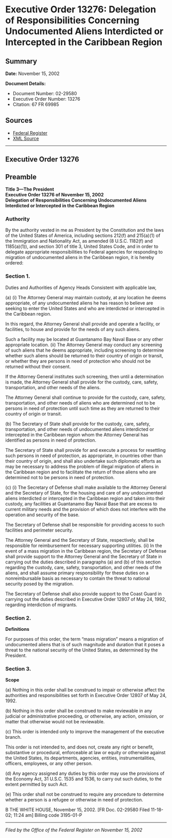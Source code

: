 # Executive Order 13276: Delegation of Responsibilities Concerning Undocumented Aliens Interdicted or Intercepted in the Caribbean Region

## Summary

**Date:** November 15, 2002

**Document Details:**
- Document Number: 02-29580
- Executive Order Number: 13276
- Citation: 67 FR 69985

## Sources
- [Federal Register](https://www.federalregister.gov/documents/2002/11/19/02-29580/delegation-of-responsibilities-concerning-undocumented-aliens-interdicted-or-intercepted-in-the)
- [XML Source](https://www.federalregister.gov/documents/full_text/xml/2002/11/19/02-29580.xml)

---

## Executive Order 13276

## Preamble

**Title 3—The President**  
**Executive Order 13276 of November 15, 2002**  
**Delegation of Responsibilities Concerning Undocumented Aliens Interdicted or Intercepted in the Caribbean Region**

### Authority

By the authority vested in me as President by the Constitution and the laws of the United States of America, including sections 212(f) and 215(a)(1) of the Immigration and Nationality Act, as amended (8 U.S.C. 1182(f) and 1185(a)(1)), and section 301 of title 3, United States Code, and in order to delegate appropriate responsibilities to Federal agencies for responding to migration of undocumented aliens in the Caribbean region, it is hereby ordered:
### Section 1.

Duties and Authorities of Agency Heads
Consistent with applicable law,

(a) (i) The Attorney General may maintain custody, at any location he deems appropriate, of any undocumented aliens he has reason to believe are seeking to enter the United States and who are interdicted or intercepted in the Caribbean region.

In this regard, the Attorney General shall provide and operate a facility, or facilities, to house and provide for the needs of any such aliens.

Such a facility may be located at Guantanamo Bay Naval Base or any other appropriate location.
    (ii) The Attorney General may conduct any screening of such aliens that he deems appropriate, including screening to determine whether such aliens should be returned to their country of origin or transit, or whether they are persons in need of protection who should not be returned without their consent.

If the Attorney General institutes such screening, then until a determination is made, the Attorney General shall provide for the custody, care, safety, transportation, and other needs of the aliens.

The Attorney General shall continue to provide for the custody, care, safety, transportation, and other needs of aliens who are determined not to be persons in need of protection until such time as they are returned to their country of origin or transit.

(b) The Secretary of State shall provide for the custody, care, safety, transportation, and other needs of undocumented aliens interdicted or intercepted in the Caribbean region whom the Attorney General has identified as persons in need of protection.

The Secretary of State shall provide for and execute a process for resettling such persons in need of protection, as appropriate, in countries other than their country of origin, and shall also undertake such diplomatic efforts as may be necessary to address the problem of illegal migration of aliens in the Caribbean region and to facilitate the return of those aliens who are determined not to be persons in need of protection.

(c) (i) The Secretary of Defense shall make available to the Attorney General and the Secretary of State, for the housing and care of any undocumented aliens interdicted or intercepted in the Caribbean region and taken into their custody, any facilities at Guantanamo Bay Naval Base that are excess to current military needs and the provision of which does not interfere with the operation and security of the base.

The Secretary of Defense shall be responsible for providing access to such facilities and perimeter security.

The Attorney General and the Secretary of State, respectively, shall be responsible for reimbursement for necessary supporting utilities.
    (ii) In the event of a mass migration in the Caribbean region, the Secretary of Defense shall provide support to the Attorney General and the Secretary 
of State in carrying out the duties described in paragraphs (a) and (b) of this section regarding the custody, care, safety, transportation, and other needs of the aliens, and shall assume primary responsibility for these duties on a nonreimbursable basis as necessary to contain the threat to national security posed by the migration.

The Secretary of Defense shall also provide support to the Coast Guard in carrying out the duties described in Executive Order 12807 of May 24, 1992, regarding interdiction of migrants.
### Section 2.

**Definitions**

For purposes of this order, the term “mass migration” means a migration of undocumented aliens that is of such magnitude and duration that it poses a threat to the national security of the United States, as determined by the President.
### Section 3.

**Scope**

(a) Nothing in this order shall be construed to impair or otherwise affect the authorities and responsibilities set forth in Executive Order 12807 of May 24, 1992.

(b) Nothing in this order shall be construed to make reviewable in any judicial or administrative proceeding, or otherwise, any action, omission, or matter that otherwise would not be reviewable.

(c) This order is intended only to improve the management of the executive branch.

This order is not intended to, and does not, create any right or benefit, substantive or procedural, enforceable at law or equity or otherwise against the United States, its departments, agencies, entities, instrumentalities, officers, employees, or any other person.

(d) Any agency assigned any duties by this order may use the provisions of the Economy Act, 31 U.S.C. 1535 and 1536, to carry out such duties, to the extent permitted by such Act.

(e) This order shall not be construed to require any procedure to determine whether a person is a refugee or otherwise in need of protection.

B
THE WHITE HOUSE,
November 15, 2002.
[FR Doc. 02-29580
Filed 11-18-02; 11:24 am]
Billing code 3195-01-P

---

*Filed by the Office of the Federal Register on November 15, 2002*
